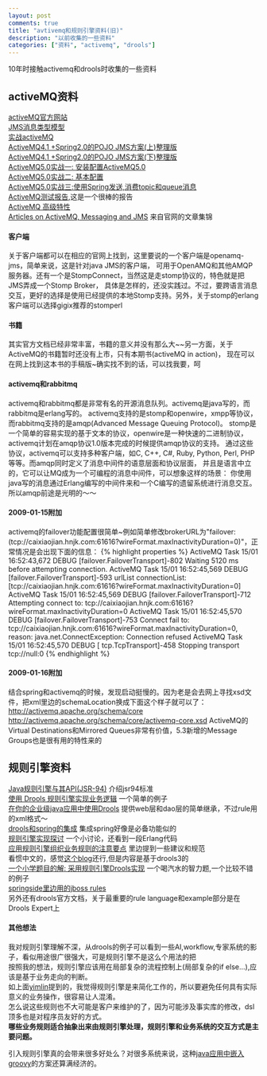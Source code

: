 ```yaml
---
layout: post
comments: true
title: "avtivemq和规则引擎资料(旧)"
description: "以前收集的一些资料"
categories: ["资料", "activemq", "drools"]
---
```


10年时接触activemq和drools时收集的一些资料

## activeMQ资料
[activeMQ官方网站][1]  
[JMS消息类型模型][2]  
[实战activeMQ][3]  
[ActiveMQ4.1 +Spring2.0的POJO JMS方案(上)整理版][4]  
[ActiveMQ4.1 +Spring2.0的POJO JMS方案(下)整理版][5]  
[ActiveMQ5.0实战一: 安装配置ActiveMQ5.0][6]  
[ActiveMQ5.0实战二: 基本配置][7]  
[ActiveMQ5.0实战三:使用Spring发送,消费topic和queue消息][8]  
[ActiveMQ测试报告][9],这是一个很棒的报告  
[ActiveMQ 高级特性][10]  
[Articles on ActiveMQ, Messaging and JMS][11] 来自官网的文章集锦  

#### 客户端
关于客户端都可以在相应的官网上找到，这里要说的一个客户端是openamq-jms，简单来说，这是针对java JMS的客户端，
可用于OpenAMQ和其他AMQP服务器。还有一个是StompConnect，当然这是走stomp协议的，特色就是把JMS弄成一个Stomp Broker，
具体是怎样的，还没实践过。不过，要跨语言消息交互，更好的选择是使用已经提供的本地Stomp支持。另外，关于stomp的erlang客户端可以选择gigix推荐的stomperl

#### 书籍
其实官方文档已经非常丰富，书籍的意义并没有那么大~~另一方面，关于ActiveMQ的书籍暂时还没有上市，只有本期书(activeMQ in action)，
现在可以在网上找到这本书的手稿版~确实找不到的话，可以找我要，呵

#### activemq和rabbitmq
activemq和rabbitmq都是非常有名的开源消息队列。activemq是java写的，而rabbitmq是erlang写的。
activemq支持的是stomp和openwire，xmpp等协议，而rabbitmq支持的是amqp(Advanced Message Queuing Protocol)。
stomp是一个简单的容易实现的基于文本的协议，openwire是一种快速的二进制协议，activemq计划在amqp协议1.0版本完成的时候提供amqp协议的支持。
通过这些协议，activemq可以支持多种客户端，如C, C++, C#, Ruby, Python, Perl, PHP等等。而amqp同时定义了消息中间件的语意层面和协议层面，
并且是语言中立的，它可以让MQ成为一个可编程的消息中间件，可以想象这样的场景：
你使用java写的消息通过Erlang编写的中间件来和一个C编写的遗留系统进行消息交互。所以amqp前途是光明的～～

#### 2009-01-15附加
activemq的failover功能配置很简单~例如简单修改brokerURL为"failover:(tcp://caixiaojian.hnjk.com:61616?wireFormat.maxInactivityDuration=0)"，正常情况是会出现下面的信息：
{% highlight properties %}
ActiveMQ Task 15/01 16:52:43,672 DEBUG [failover.FailoverTransport]-802 Waiting 5120 ms before attempting connection.
ActiveMQ Task 15/01 16:52:45,569 DEBUG [failover.FailoverTransport]-593 urlList connectionList:[tcp://caixiaojian.hnjk.com:61616?wireFormat.maxInactivityDuration=0]
ActiveMQ Task 15/01 16:52:45,569 DEBUG [failover.FailoverTransport]-712 Attempting connect to: tcp://caixiaojian.hnjk.com:61616?wireFormat.maxInactivityDuration=0
ActiveMQ Task 15/01 16:52:45,570 DEBUG [failover.FailoverTransport]-753 Connect fail to: tcp://caixiaojian.hnjk.com:61616?wireFormat.maxInactivityDuration=0, reason: java.net.ConnectException: Connection refused
ActiveMQ Task 15/01 16:52:45,570 DEBUG [ tcp.TcpTransport]-458 Stopping transport tcp://null:0
{% endhighlight %}

#### 2009-01-16附加
结合spring和activemq的时候，发现启动挺慢的。因为老是会去网上寻找xsd文件，把xml里边的schemaLocation换成下面这个样子就可以了：
http://activemq.apache.org/schema/core http://activemq.apache.org/schema/core/activemq-core.xsd
ActiveMQ的Virtual Destinations和Mirrored Queues非常有价值，5.3新增的Message Groups也是很有用的特性来的

## 规则引擎资料
[Java规则引擎与其API(JSR-94)][12] 介绍jsr94标准  
[使用 Drools 规则引擎实现业务逻辑][13] 一个简单的例子  
[在你的企业级java应用中使用Drools][14] 提供web层和dao层的简单继承，不过rule用的xml格式～  
[drools和spring的集成][15] 集成spring好像是必备功能似的  
[规则引擎实现探讨][16] 一个小讨论，还看到一段Erlang代码  
[应用规则引擎组织业务规则的注意要点][17] 里边提到一些建议和规范  
看惯中文的，感觉[这个blog][18]还行,但是内容是基于drools3的  
[一个小学题目的解: 采用规则引擎Drools实现][19] 一个喝汽水的智力题,一个比较不错的例子  
[springside里边用的jboss rules][20]  
另外还有drools官方文档，关于最重要的rule language和example部分是在Drools Expert上

#### 其他想法
我对规则引擎理解不深，从drools的例子可以看到一些AI,workflow,专家系统的影子，看似用途很广很强大，可是规则引擎不是这么个用法的把  
按照我的想法，规则引擎应该用在局部复杂的流程控制上(局部复杂的if else...),应该是基于业务走向的判断。  
如上面[yimlin][22]提到的，我觉得规则引擎是来简化工作的，所以要避免任何具有实际意义的业务操作，很容易让人混淆。  
怎么说这些规则也不大可能是客户来维护的了，因为可能涉及事实库的修改，dsl顶多也是对程序员友好的方式。  
**哪些业务规则适合抽象出来由规则引擎处理，规则引擎和业务系统的交互方式是主要问题。** 

引入规则引擎真的会带来很多好处么？对很多系统来说，这种[java应用中嵌入groovy][21]的方案还算满经济的。


 [1]: http://activemq.apache.org/
 [2]: http://andyao.javaeye.com/blog/153173
 [3]: http://www.javaeye.com/topic/275045
 [4]: http://wiki.springside.org.cn/display/springside/ActiveMQ
 [5]: http://wiki.springside.org.cn/display/springside/ActiveMQ-part2
 [6]: http://www.javaeye.com/topic/153171
 [7]: http://www.javaeye.com/topic/154092
 [8]: http://www.javaeye.com/topic/234101
 [9]: http://sdh5724.javaeye.com/blog/318376
 [10]: http://www.javaeye.com/topic/397902
 [11]: http://activemq.apache.org/articles.html
 [12]: http://www.ibm.com/developerworks/cn/java/j-java-rules/
 [13]: http://www.ibm.com/developerworks/cn/java/j-drools/
 [14]: http://javahy.javaeye.com/blog/384538
 [15]: http://blog.csdn.net/nimeimei/archive/2005/12/23/560379.aspx
 [16]: http://www.javaeye.com/topic/25215
 [17]: http://www.javaeye.com/topic/18198
 [18]: http://www.blogjava.net/guangnian0412/
 [19]: http://www.javaeye.com/topic/257039
 [20]: http://wiki.springside.org.cn/display/springside/JBossRules
 [21]: http://ivan.javaeye.com/blog/373237
 [22]: http://yimlin.javaeye.com/
